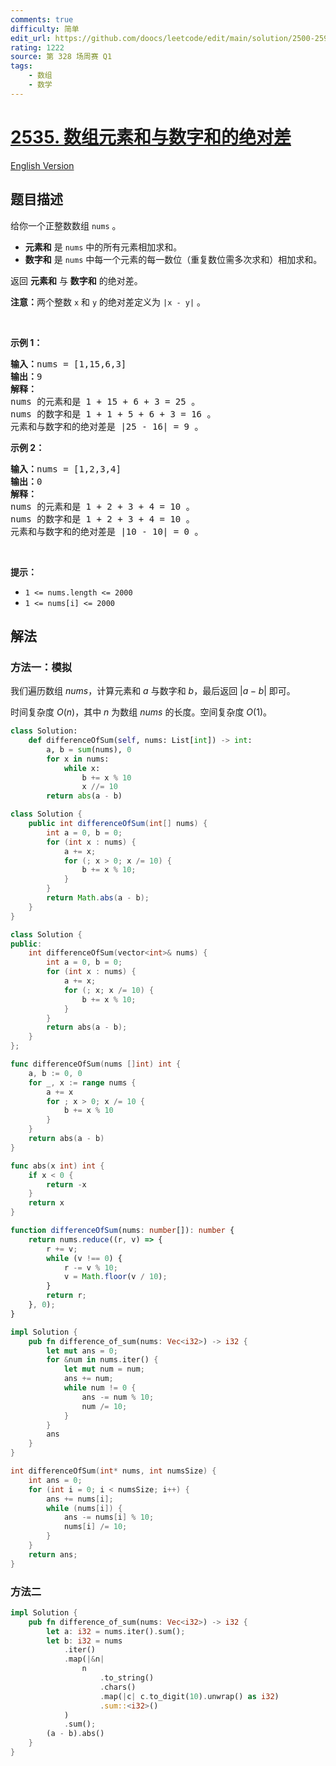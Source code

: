 ```yaml
---
comments: true
difficulty: 简单
edit_url: https://github.com/doocs/leetcode/edit/main/solution/2500-2599/2535.Difference%20Between%20Element%20Sum%20and%20Digit%20Sum%20of%20an%20Array/README.md
rating: 1222
source: 第 328 场周赛 Q1
tags:
    - 数组
    - 数学
---
```


# [2535. 数组元素和与数字和的绝对差](https://leetcode.cn/problems/difference-between-element-sum-and-digit-sum-of-an-array)

[English Version](/solution/2500-2599/2535.Difference%20Between%20Element%20Sum%20and%20Digit%20Sum%20of%20an%20Array/README_EN.md)

## 题目描述

<!-- 这里写题目描述 -->

<p>给你一个正整数数组 <code>nums</code> 。</p>

<ul>
	<li><strong>元素和</strong> 是 <code>nums</code> 中的所有元素相加求和。</li>
	<li><strong>数字和</strong> 是&nbsp;<code>nums</code> 中每一个元素的每一数位（重复数位需多次求和）相加求和。</li>
</ul>

<p>返回 <strong>元素和</strong> 与 <strong>数字和</strong> 的绝对差。</p>

<p><strong>注意：</strong>两个整数 <code>x</code> 和 <code>y</code> 的绝对差定义为 <code>|x - y|</code> 。</p>

<p>&nbsp;</p>

<p><strong>示例 1：</strong></p>

<pre>
<strong>输入：</strong>nums = [1,15,6,3]
<strong>输出：</strong>9
<strong>解释：</strong>
nums 的元素和是 1 + 15 + 6 + 3 = 25 。
nums 的数字和是 1 + 1 + 5 + 6 + 3 = 16 。
元素和与数字和的绝对差是 |25 - 16| = 9 。
</pre>

<p><strong>示例 2：</strong></p>

<pre>
<strong>输入：</strong>nums = [1,2,3,4]
<strong>输出：</strong>0
<strong>解释：</strong>
nums 的元素和是 1 + 2 + 3 + 4 = 10 。
nums 的数字和是 1 + 2 + 3 + 4 = 10 。
元素和与数字和的绝对差是 |10 - 10| = 0 。
</pre>

<p>&nbsp;</p>

<p><strong>提示：</strong></p>

<ul>
	<li><code>1 &lt;= nums.length &lt;= 2000</code></li>
	<li><code>1 &lt;= nums[i] &lt;= 2000</code></li>
</ul>

## 解法

### 方法一：模拟

我们遍历数组 $nums$，计算元素和 $a$ 与数字和 $b$，最后返回 $|a - b|$ 即可。

时间复杂度 $O(n)$，其中 $n$ 为数组 $nums$ 的长度。空间复杂度 $O(1)$。

<!-- tabs:start -->

```python
class Solution:
    def differenceOfSum(self, nums: List[int]) -> int:
        a, b = sum(nums), 0
        for x in nums:
            while x:
                b += x % 10
                x //= 10
        return abs(a - b)
```

```java
class Solution {
    public int differenceOfSum(int[] nums) {
        int a = 0, b = 0;
        for (int x : nums) {
            a += x;
            for (; x > 0; x /= 10) {
                b += x % 10;
            }
        }
        return Math.abs(a - b);
    }
}
```

```cpp
class Solution {
public:
    int differenceOfSum(vector<int>& nums) {
        int a = 0, b = 0;
        for (int x : nums) {
            a += x;
            for (; x; x /= 10) {
                b += x % 10;
            }
        }
        return abs(a - b);
    }
};
```

```go
func differenceOfSum(nums []int) int {
	a, b := 0, 0
	for _, x := range nums {
		a += x
		for ; x > 0; x /= 10 {
			b += x % 10
		}
	}
	return abs(a - b)
}

func abs(x int) int {
	if x < 0 {
		return -x
	}
	return x
}
```

```ts
function differenceOfSum(nums: number[]): number {
    return nums.reduce((r, v) => {
        r += v;
        while (v !== 0) {
            r -= v % 10;
            v = Math.floor(v / 10);
        }
        return r;
    }, 0);
}
```

```rust
impl Solution {
    pub fn difference_of_sum(nums: Vec<i32>) -> i32 {
        let mut ans = 0;
        for &num in nums.iter() {
            let mut num = num;
            ans += num;
            while num != 0 {
                ans -= num % 10;
                num /= 10;
            }
        }
        ans
    }
}
```

```c
int differenceOfSum(int* nums, int numsSize) {
    int ans = 0;
    for (int i = 0; i < numsSize; i++) {
        ans += nums[i];
        while (nums[i]) {
            ans -= nums[i] % 10;
            nums[i] /= 10;
        }
    }
    return ans;
}
```

<!-- tabs:end -->

### 方法二

<!-- tabs:start -->

```rust
impl Solution {
    pub fn difference_of_sum(nums: Vec<i32>) -> i32 {
        let a: i32 = nums.iter().sum();
        let b: i32 = nums
            .iter()
            .map(|&n|
                n
                    .to_string()
                    .chars()
                    .map(|c| c.to_digit(10).unwrap() as i32)
                    .sum::<i32>()
            )
            .sum();
        (a - b).abs()
    }
}
```

<!-- tabs:end -->

<!-- end -->
